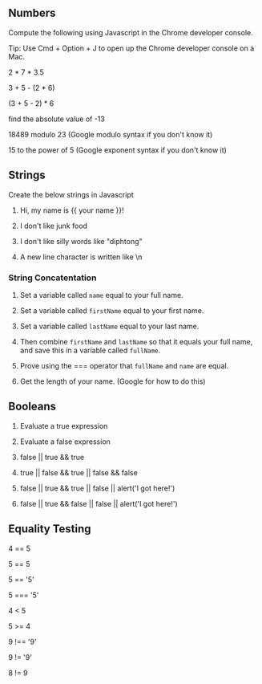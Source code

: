 ## Numbers

Compute the following using Javascript in the Chrome developer console.

Tip: Use Cmd + Option + J to open up the Chrome developer console on a Mac.

2 * 7 * 3.5

3 + 5 - (2 * 6)

(3 + 5 - 2) * 6

find the absolute value of -13

18489 modulo 23 (Google modulo syntax if you don't know it)

15 to the power of 5 (Google exponent syntax if you don't know it)


## Strings
Create the below strings in Javascript

1. Hi, my name is {{ your name }}!

2. I don't like junk food

3. I don't like silly words like "diphtong"

4. A new line character is written like \n


### String Concatentation

1. Set a variable called `name` equal to your full name.

2. Set a variable called `firstName` equal to your first name.

3. Set a variable called `lastName` equal to your last name.

4. Then combine `firstName` and `lastName` so that it equals your full name, and save this in a variable called `fullName`.

5. Prove using the === operator that `fullName` and `name` are equal.

6. Get the length of your name. (Google for how to do this)


## Booleans

1. Evaluate a true expression

2. Evaluate a false expression

3. false || true && true

4. true || false && true || false && false

5. false || true && true || false || alert('I got here!')

6. false || true && false || false || alert('I got here!')


## Equality Testing

4 == 5

5 == 5

5 == '5'

5 === '5'

4 < 5

5 >= 4

9 !== '9'

9 != '9'

8 != 9
